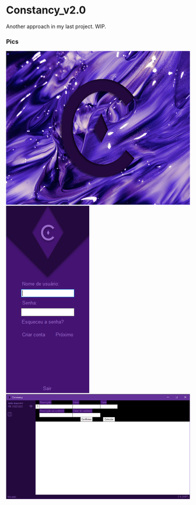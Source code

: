# Constancy_v2.0
Another approach in my last project. WIP.

### Pics
<img src="https://github.com/crimson-luis/Constancy_v2.0/blob/main/showcase/toplevel_bg.png" width="520" height="420">
<img src="https://github.com/crimson-luis/Constancy_v2.0/blob/main/showcase/login.png">
<img src="https://github.com/crimson-luis/Constancy_v2.0/blob/main/showcase/main.png">
